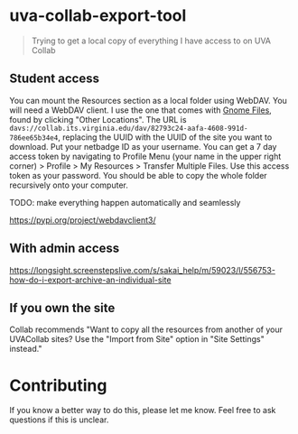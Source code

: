 # uva-collab-export-tool

> Trying to get a local copy of everything I have access to on UVA Collab

## Student access

You can mount the Resources section as a local folder using WebDAV. You will need a WebDAV client. I use the one that comes with [Gnome Files](https://wiki.gnome.org/action/show/Apps/Files), found by clicking "Other Locations". The URL is `davs://collab.its.virginia.edu/dav/82793c24-aafa-4608-991d-786ee65b34e4`, replacing the UUID with the UUID of the site you want to download. Put your netbadge ID as your username. You can get a 7 day access token by navigating to Profile Menu (your name in the upper right corner) > Profile > My Resources > Transfer Multiple Files. Use this access token as your password. You should be able to copy the whole folder recursively onto your computer.

TODO: make everything happen automatically and seamlessly

https://pypi.org/project/webdavclient3/


## With admin access

https://longsight.screenstepslive.com/s/sakai_help/m/59023/l/556753-how-do-i-export-archive-an-individual-site

## If you own the site

Collab recommends "Want to copy all the resources from another of your UVACollab sites? Use the "Import from Site" option in "Site Settings" instead."

# Contributing

If you know a better way to do this, please let me know. Feel free to ask questions if this is unclear.
